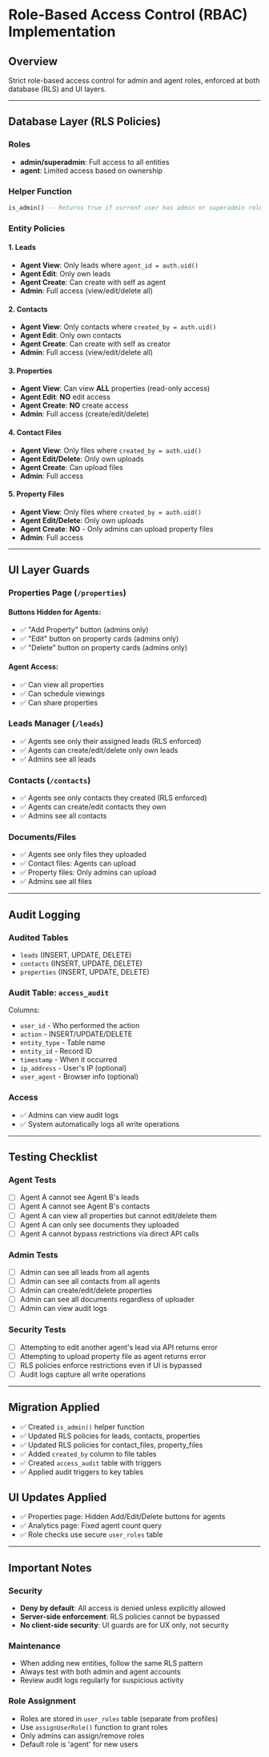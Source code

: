 # Role-Based Access Control (RBAC) Implementation

## Overview
Strict role-based access control for admin and agent roles, enforced at both database (RLS) and UI layers.

---

## Database Layer (RLS Policies)

### Roles
- **admin/superadmin**: Full access to all entities
- **agent**: Limited access based on ownership

### Helper Function
```sql
is_admin() -- Returns true if current user has admin or superadmin role
```

### Entity Policies

#### 1. Leads
- **Agent View**: Only leads where `agent_id = auth.uid()`
- **Agent Edit**: Only own leads
- **Agent Create**: Can create with self as agent
- **Admin**: Full access (view/edit/delete all)

#### 2. Contacts
- **Agent View**: Only contacts where `created_by = auth.uid()`
- **Agent Edit**: Only own contacts
- **Agent Create**: Can create with self as creator
- **Admin**: Full access (view/edit/delete all)

#### 3. Properties
- **Agent View**: Can view **ALL** properties (read-only access)
- **Agent Edit**: **NO** edit access
- **Agent Create**: **NO** create access
- **Admin**: Full access (create/edit/delete)

#### 4. Contact Files
- **Agent View**: Only files where `created_by = auth.uid()`
- **Agent Edit/Delete**: Only own uploads
- **Agent Create**: Can upload files
- **Admin**: Full access

#### 5. Property Files
- **Agent View**: Only files where `created_by = auth.uid()`
- **Agent Edit/Delete**: Only own uploads
- **Agent Create**: **NO** - Only admins can upload property files
- **Admin**: Full access

---

## UI Layer Guards

### Properties Page (`/properties`)

#### Buttons Hidden for Agents:
- ✅ "Add Property" button (admins only)
- ✅ "Edit" button on property cards (admins only)
- ✅ "Delete" button on property cards (admins only)

#### Agent Access:
- ✅ Can view all properties
- ✅ Can schedule viewings
- ✅ Can share properties

### Leads Manager (`/leads`)
- ✅ Agents see only their assigned leads (RLS enforced)
- ✅ Agents can create/edit/delete only own leads
- ✅ Admins see all leads

### Contacts (`/contacts`)
- ✅ Agents see only contacts they created (RLS enforced)
- ✅ Agents can create/edit contacts they own
- ✅ Admins see all contacts

### Documents/Files
- ✅ Agents see only files they uploaded
- ✅ Contact files: Agents can upload
- ✅ Property files: Only admins can upload
- ✅ Admins see all files

---

## Audit Logging

### Audited Tables
- `leads` (INSERT, UPDATE, DELETE)
- `contacts` (INSERT, UPDATE, DELETE)
- `properties` (INSERT, UPDATE, DELETE)

### Audit Table: `access_audit`
Columns:
- `user_id` - Who performed the action
- `action` - INSERT/UPDATE/DELETE
- `entity_type` - Table name
- `entity_id` - Record ID
- `timestamp` - When it occurred
- `ip_address` - User's IP (optional)
- `user_agent` - Browser info (optional)

### Access
- ✅ Admins can view audit logs
- ✅ System automatically logs all write operations

---

## Testing Checklist

### Agent Tests
- [ ] Agent A cannot see Agent B's leads
- [ ] Agent A cannot see Agent B's contacts
- [ ] Agent A can view all properties but cannot edit/delete them
- [ ] Agent A can only see documents they uploaded
- [ ] Agent A cannot bypass restrictions via direct API calls

### Admin Tests
- [ ] Admin can see all leads from all agents
- [ ] Admin can see all contacts from all agents
- [ ] Admin can create/edit/delete properties
- [ ] Admin can see all documents regardless of uploader
- [ ] Admin can view audit logs

### Security Tests
- [ ] Attempting to edit another agent's lead via API returns error
- [ ] Attempting to upload property file as agent returns error
- [ ] RLS policies enforce restrictions even if UI is bypassed
- [ ] Audit logs capture all write operations

---

## Migration Applied
- ✅ Created `is_admin()` helper function
- ✅ Updated RLS policies for leads, contacts, properties
- ✅ Updated RLS policies for contact_files, property_files
- ✅ Added `created_by` column to file tables
- ✅ Created `access_audit` table with triggers
- ✅ Applied audit triggers to key tables

## UI Updates Applied
- ✅ Properties page: Hidden Add/Edit/Delete buttons for agents
- ✅ Analytics page: Fixed agent count query
- ✅ Role checks use secure `user_roles` table

---

## Important Notes

### Security
- **Deny by default**: All access is denied unless explicitly allowed
- **Server-side enforcement**: RLS policies cannot be bypassed
- **No client-side security**: UI guards are for UX only, not security

### Maintenance
- When adding new entities, follow the same RLS pattern
- Always test with both admin and agent accounts
- Review audit logs regularly for suspicious activity

### Role Assignment
- Roles are stored in `user_roles` table (separate from profiles)
- Use `assignUserRole()` function to grant roles
- Only admins can assign/remove roles
- Default role is 'agent' for new users
